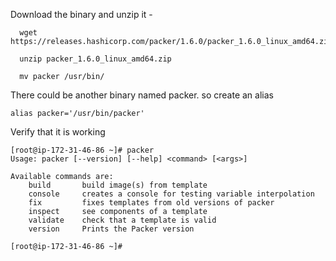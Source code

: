 
Download the binary and unzip it -
  
      wget https://releases.hashicorp.com/packer/1.6.0/packer_1.6.0_linux_amd64.zip

      unzip packer_1.6.0_linux_amd64.zip

      mv packer /usr/bin/
  
  
There could be another binary named packer. so create an alias

    alias packer='/usr/bin/packer'
 
Verify that it is working

    [root@ip-172-31-46-86 ~]# packer
    Usage: packer [--version] [--help] <command> [<args>]

    Available commands are:
        build       build image(s) from template
        console     creates a console for testing variable interpolation
        fix         fixes templates from old versions of packer
        inspect     see components of a template
        validate    check that a template is valid
        version     Prints the Packer version

    [root@ip-172-31-46-86 ~]#



